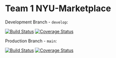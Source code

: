 # Team 1 NYU-Marketplace

Development Branch - `develop`:

[![Build Status](https://app.travis-ci.com/gcivil-nyu-org/S2022-Team-1-repo.svg?branch=develop)](https://app.travis-ci.com/gcivil-nyu-org/S2022-Team-1-repo)
[![Coverage Status](https://coveralls.io/repos/github/gcivil-nyu-org/S2022-Team-1-repo/badge.svg?branch=develop)](https://coveralls.io/github/gcivil-nyu-org/S2022-Team-1-repo?branch=develop)

<!-- [![Coverage Status](https://coveralls.io/repos/github/gcivil-nyu-org/S2022-Team-1-repo/badge.svg?branch=develop&service=github&kill_cache=1)](https://coveralls.io/github/gcivil-nyu-org/S2022-Team-1-repo?branch=develop) -->

Production Branch - `main`:

[![Build Status](https://app.travis-ci.com/gcivil-nyu-org/S2022-Team-1-repo.svg?branch=main)](https://app.travis-ci.com/gcivil-nyu-org/S2022-Team-3-repo)
[![Coverage Status](https://coveralls.io/repos/github/gcivil-nyu-org/S2022-Team-1-repo/badge.svg?branch=main&service=github&kill_cache=1)](https://coveralls.io/github/gcivil-nyu-org/S2022-Team-1-repo?branch=main)
